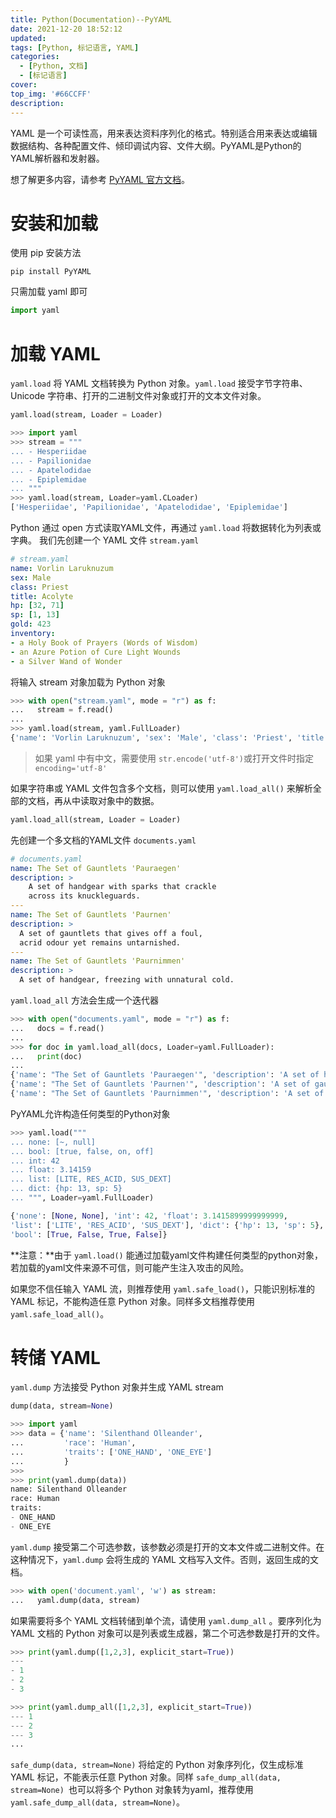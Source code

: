 ```yaml
---
title: Python(Documentation)--PyYAML
date: 2021-12-20 18:52:12
updated:
tags: [Python, 标记语言, YAML]
categories: 
  - [Python, 文档]
  - [标记语言]
cover:
top_img: '#66CCFF'
description: 
---
```


YAML 是一个可读性高，用来表达资料序列化的格式。特别适合用来表达或编辑数据结构、各种配置文件、倾印调试内容、文件大纲。PyYAML是Python的YAML解析器和发射器。

想了解更多内容，请参考 [PyYAML 官方文档](https://pyyaml.org/wiki/PyYAMLDocumentation)。

<!-- more -->

# 安装和加载

使用 pip 安装方法

```shell
pip install PyYAML
```

只需加载 yaml 即可

```python
import yaml
```

# 加载 YAML

`yaml.load` 将 YAML 文档转换为 Python 对象。`yaml.load` 接受字节字符串、Unicode 字符串、打开的二进制文件对象或打开的文本文件对象。

```python
yaml.load(stream, Loader = Loader)
```

```python
>>> import yaml
>>> stream = """
... - Hesperiidae
... - Papilionidae
... - Apatelodidae
... - Epiplemidae
... """
>>> yaml.load(stream, Loader=yaml.CLoader)
['Hesperiidae', 'Papilionidae', 'Apatelodidae', 'Epiplemidae']
```

Python 通过 open 方式读取YAML文件，再通过 `yaml.load` 将数据转化为列表或字典。
我们先创建一个 YAML 文件 `stream.yaml` 

```yaml
# stream.yaml
name: Vorlin Laruknuzum
sex: Male
class: Priest
title: Acolyte
hp: [32, 71]
sp: [1, 13]
gold: 423
inventory:
- a Holy Book of Prayers (Words of Wisdom)
- an Azure Potion of Cure Light Wounds
- a Silver Wand of Wonder
```

将输入 stream 对象加载为 Python 对象

```python
>>> with open("stream.yaml", mode = "r") as f:
...   stream = f.read()
...
>>> yaml.load(stream, yaml.FullLoader)
{'name': 'Vorlin Laruknuzum', 'sex': 'Male', 'class': 'Priest', 'title': 'Acolyte', 'hp': [32, 71], 'sp': [1, 13], 'gold': 423, 'inventory': ['a Holy Book of Prayers (Words of Wisdom)', 'an Azure Potion of Cure Light Wounds', 'a Silver Wand of Wonder']}
```

> 如果 yaml 中有中文，需要使用 `str.encode('utf-8')`或打开文件时指定 `encoding='utf-8'`

如果字符串或 YAML 文件包含多个文档，则可以使用 `yaml.load_all()` 来解析全部的文档，再从中读取对象中的数据。

```python
yaml.load_all(stream, Loader = Loader)
```

先创建一个多文档的YAML文件 `documents.yaml`

```yaml
# documents.yaml
name: The Set of Gauntlets 'Pauraegen'
description: >
    A set of handgear with sparks that crackle
    across its knuckleguards.
---
name: The Set of Gauntlets 'Paurnen'
description: >
  A set of gauntlets that gives off a foul,
  acrid odour yet remains untarnished.
---
name: The Set of Gauntlets 'Paurnimmen'
description: >
  A set of handgear, freezing with unnatural cold.
```

`yaml.load_all` 方法会生成一个迭代器

```python
>>> with open("documents.yaml", mode = "r") as f:
...   docs = f.read()
...
>>> for doc in yaml.load_all(docs, Loader=yaml.FullLoader):
...   print(doc)
...
{'name': "The Set of Gauntlets 'Pauraegen'", 'description': 'A set of handgear with sparks that crackle across its knuckleguards.\n'}      
{'name': "The Set of Gauntlets 'Paurnen'", 'description': 'A set of gauntlets that gives off a foul, acrid odour yet remains untarnished.\n'}
{'name': "The Set of Gauntlets 'Paurnimmen'", 'description': 'A set of handgear, freezing with unnatural cold.\n'}
```

PyYAML允许构造任何类型的Python对象

```python
>>> yaml.load("""
... none: [~, null]
... bool: [true, false, on, off]
... int: 42
... float: 3.14159
... list: [LITE, RES_ACID, SUS_DEXT]
... dict: {hp: 13, sp: 5}
... """, Loader=yaml.FullLoader)

{'none': [None, None], 'int': 42, 'float': 3.1415899999999999,
'list': ['LITE', 'RES_ACID', 'SUS_DEXT'], 'dict': {'hp': 13, 'sp': 5},
'bool': [True, False, True, False]}
```

**注意：**由于 `yaml.load()` 能通过加载yaml文件构建任何类型的python对象，若加载的yaml文件来源不可信，则可能产生注入攻击的风险。

如果您不信任输入 YAML 流，则推荐使用 `yaml.safe_load()`，只能识别标准的 YAML 标记，不能构造任意 Python 对象。同样多文档推荐使用 `yaml.safe_load_all()`。

# 转储 YAML

`yaml.dump` 方法接受 Python 对象并生成 YAML stream

```python
dump(data, stream=None)
```

```python
>>> import yaml
>>> data = {'name': 'Silenthand Olleander',
...         'race': 'Human',
...         'traits': ['ONE_HAND', 'ONE_EYE']
...         }
>>>
>>> print(yaml.dump(data))
name: Silenthand Olleander
race: Human
traits:
- ONE_HAND
- ONE_EYE
```

`yaml.dump` 接受第二个可选参数，该参数必须是打开的文本文件或二进制文件。在这种情况下，`yaml.dump` 会将生成的 YAML 文档写入文件。否则，返回生成的文档。

```python
>>> with open('document.yaml', 'w') as stream:
...   yaml.dump(data, stream)
```


如果需要将多个 YAML 文档转储到单个流，请使用 `yaml.dump_all` 。要序列化为 YAML 文档的 Python 对象可以是列表或生成器，第二个可选参数是打开的文件。

```python
>>> print(yaml.dump([1,2,3], explicit_start=True))
---
- 1
- 2
- 3

>>> print(yaml.dump_all([1,2,3], explicit_start=True))
--- 1
--- 2
--- 3
...
```

`safe_dump(data, stream=None)` 将给定的 Python 对象序列化，仅生成标准 YAML 标记，不能表示任意 Python 对象。同样 `safe_dump_all(data, stream=None) `也可以将多个 Python 对象转为yaml，推荐使用`yaml.safe_dump_all(data, stream=None)`。



